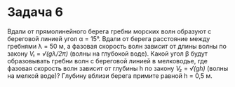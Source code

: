 # Задача 6

Вдали от прямолинейного берега гребни морских волн образуют с береговой линией угол α = 15°. Вдали от берега расстояние между гребнями λ = 50 м, 
а фазовая скорость волн зависит от длины волны по закону _V₁_ = _√(gλ/2π)_ (волны на глубокой воде). Какой угол β будут образовывать гребни волн с береговой линией в мелководье, где фазовая скорость волн зависит от глубины h по закону
_V₂_ = _√(gh)_ (волны на мелкой воде)? Глубину вблизи берега примите равной h = 0,5 м.
